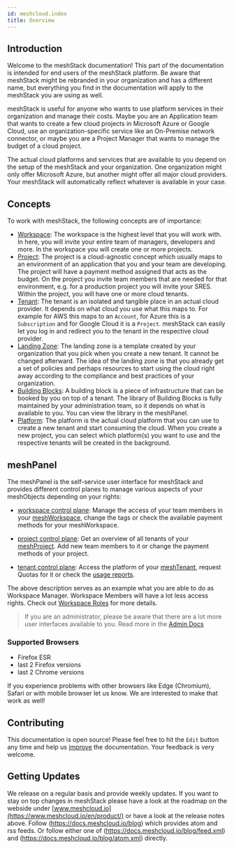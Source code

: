 ```yaml
---
id: meshcloud.index
title: Overview
---
```


## Introduction

Welcome to the meshStack documentation! This part of the documentation is intended for end users
of the meshStack platform. Be aware that meshStack might be rebranded in your organization and has a different name,
but everything you find in the documentation will apply to the meshStack you are using as well.

meshStack is useful for anyone who wants to use platform services in their organization and manage their costs.
Maybe you are an Application team that wants to create a few cloud projects in Microsoft Azure or Google Cloud,
use an organization-specific service like an On-Premise network connector, or maybe you are a Project Manager that
wants to manage the budget of a cloud project.

The actual cloud platforms and services that are available to you depend on the setup of the meshStack and your organization.
One organization might only offer Microsoft Azure, but another might offer all major cloud providers. Your meshStack will automatically
reflect whatever is available in your case.

## Concepts

To work with meshStack, the following concepts are of importance:

- [Workspace](./meshcloud.workspace.md): The workspace is the highest level that you will work with. In here, you will invite
  your entire team of managers, developers and more. In the workspace you will create one or more projects.
- [Project](./meshcloud.project.md): The project is a cloud-agnostic concept which usually maps to an environment of an application
  that you and your team are developing. The project will have a payment method assigned that acts as the budget. On the project
  you invite team members that are needed for that environment, e.g. for a production project you will invite your SRES. Within
  the project, you will have one or more cloud tenants.
- [Tenant](./meshcloud.tenant.md): The tenant is an isolated and tangible place in an actual cloud provider. It depends on what cloud
  you use what this maps to. For example for AWS this maps to an `Account`, for Azure this is a `Subscription` and for Google Cloud
  it is a `Project`. meshStack can easily let you log in and redirect you to the tenant in the respective cloud provider.
- [Landing Zone](./meshcloud.landing-zones.md): The landing zone is a template created by your organization that you pick
  when you create a new tenant. It cannot be changed afterward. The idea of the landing zone is that you already get a set
  of policies and perhaps resources to start using the cloud right away according to the compliance and best practices
  of your organization.
- [Building Blocks](./administration.building-blocks.md): A building block is a piece of infrastructure that can be booked
  by you on top of a tenant. The library of Building Blocks is fully maintained by your administration team, so it depends on
  what is available to you. You can view the library in the meshPanel.
- [Platform](./meshcloud.platforms.md): The platform is the actual cloud platform that you can use to create a new tenant
  and start consuming the cloud. When you create a new project, you can select which platform(s) you want to use and the
  respective tenants will be created in the background.

## meshPanel

The meshPanel is the self-service user interface for meshStack and provides different control planes to manage various aspects of your meshObjects depending on your rights:

- [workspace control plane](./meshcloud.workspace.md#managing-your-meshworkspace): Manage the access of your team members in your [meshWorkspace](./meshcloud.workspace.md), change the tags or check the available payment methods for your meshWorkspace.

- [project control plane](./meshcloud.project-resources.md#project-control-plane): Get an overview of all tenants of your [meshProject](./meshcloud.project.md). Add new team members to it or change the payment methods of your project.

- [tenant control plane](./meshcloud.project-resources.md#tenant-control-plane): Access the platform of your [meshTenant](./meshcloud.tenant.md), request Quotas for it or check the [usage reports](./meshcloud.project-metering.md#tenant-usage-reports).

The above description serves as an example what you are able to do as Workspace Manager. Workspace Members will have a lot less
access rights. Check out [Workspace Roles](./meshcloud.workspace.md#meshworkspace-roles) for more details.

> If you are an administrator, please be aware that there are a lot more user interfaces available
> to you. Read more in the [Admin Docs](./meshstack.index.md)

### Supported Browsers

- Firefox ESR
- last 2 Firefox versions
- last 2 Chrome versions

If you experience problems with other browsers like Edge (Chromium), Safari or with mobile browser let us know.
We are interested to make that work as well!

## Contributing

This documentation is open source! Please feel free to hit the `Edit` button any time and help us [improve](https://github.com/meshcloud/meshcloud-docs/blob/master/CONTRIBUTING.md) the documentation. Your feedback is very welcome.

## Getting Updates

We release on a regular basis and provide weekly updates. If you want to stay on top changes in meshStack please have a look at the roadmap on the webside under [www.meshcloud.io](https://www.meshcloud.io/en/product/) or have a look at the release notes above.
Follow (https://docs.meshcloud.io/blog) which provides atom and rss feeds. Or follow either one of (https://docs.meshcloud.io/blog/feed.xml) and (https://docs.meshcloud.io/blog/atom.xml) directly. 

